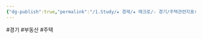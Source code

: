```yaml
---
{"dg-publish":true,"permalink":"/1.Study/★ 경제/★ 매크로/☆ 경기/주택관련지표(기존주택판매,주택착공승인)/주택착공승인건수/","created":"2024-11-20T21:02:27.050+09:00","updated":"2025-06-03T20:07:19.703+09:00"}
---
```


#경기 #부동산 #주택 